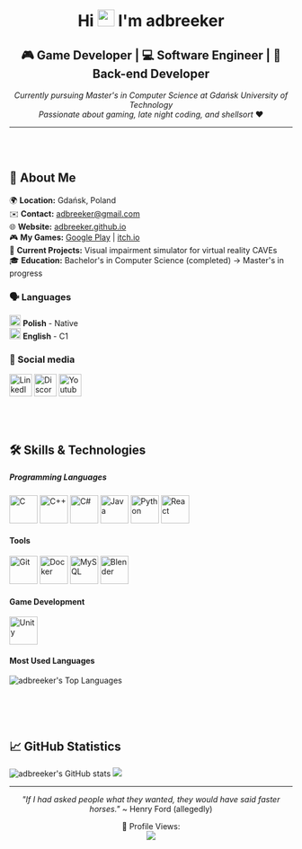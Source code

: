 <div align="center">

<h1>Hi <img src="https://user-images.githubusercontent.com/18350557/176309783-0785949b-9127-417c-8b55-ab5a4333674e.gif" width="30"> I'm adbreeker</h1>

<h2>🎮 Game Developer | 💻 Software Engineer | 🔧 Back-end Developer</h2>

*Currently pursuing Master's in Computer Science at Gdańsk University of Technology*  
*Passionate about gaming, late night coding, and shellsort* ❤️

</div>

---

<br><br>

<h2>🌟 About Me</h2>

🌍 **Location:** Gdańsk, Poland  
✉️ **Contact:** [adbreeker@gmail.com](mailto:adbreeker@gmail.com)  
🌐 **Website:** [adbreeker.github.io](https://adbreeker.github.io)  
🎮 **My Games:** [Google Play](https://play.google.com/store/apps/developer?id=adbreeker&hl=pl) | [itch.io](https://adbreeker.itch.io)  
🚀 **Current Projects:** Visual impairment simulator for virtual reality CAVEs  
🎓 **Education:** Bachelor's in Computer Science (completed) → Master's in progress

<h3>🗣️ Languages</h3> 

<img src="https://flagcdn.com/w20/pl.png" width="20" alt="Poland"> **Polish** - Native  
<img src="https://flagcdn.com/w20/us.png" width="20" alt="United States"> **English** - C1

<h3>🤝 Social media</h3> 

<div align="left">
<p>
  <a href="https://www.linkedin.com/in/adamcherek" target="_blank" rel="noreferrer"><img src="https://raw.githubusercontent.com/danielcranney/readme-generator/main/public/icons/socials/linkedin.svg" width="40" height="40" alt="LinkedIn"/></a> 
  <a href="https://discord.com/users/adbreeker" target="_blank" rel="noreferrer"><img src="https://raw.githubusercontent.com/danielcranney/readme-generator/main/public/icons/socials/discord.svg" width="40" height="40" alt="Discord"/></a>
  <a href="https://www.youtube.com/channel/UCdQG56vFHQJD_VeGSW4aaGQ" target="_blank" rel="noreferrer"><img src="https://raw.githubusercontent.com/danielcranney/readme-generator/main/public/icons/socials/youtube.svg" width="40" height="40" alt="Youtube"/></a> 
</p>
</div>

<br><br>

## 🛠️ Skills & Technologies

<div align="left">

##### Programming Languages
<p>
  <a href="https://docs.microsoft.com/en-us/cpp/?view=msvc-170" target="_blank" rel="noreferrer"><img src="https://raw.githubusercontent.com/danielcranney/readme-generator/main/public/icons/skills/c-colored.svg" width="50" height="50" alt="C" /></a>
  <a href="https://docs.microsoft.com/en-us/cpp/?view=msvc-170" target="_blank" rel="noreferrer"><img src="https://raw.githubusercontent.com/danielcranney/readme-generator/main/public/icons/skills/cplusplus-colored.svg" width="50" height="50" alt="C++" /></a>
  <a href="https://docs.microsoft.com/en-us/dotnet/csharp/" target="_blank" rel="noreferrer"><img src="https://raw.githubusercontent.com/danielcranney/readme-generator/main/public/icons/skills/csharp-colored.svg" width="50" height="50" alt="C#" /></a>
  <a href="https://www.oracle.com/java/" target="_blank" rel="noreferrer"><img src="https://raw.githubusercontent.com/danielcranney/readme-generator/main/public/icons/skills/java-colored.svg" width="50" height="50" alt="Java" /></a>
  <a href="https://www.python.org/" target="_blank" rel="noreferrer"><img src="https://raw.githubusercontent.com/danielcranney/readme-generator/main/public/icons/skills/python-colored.svg" width="50" height="50" alt="Python" /></a>
  <a href="https://reactjs.org/" target="_blank" rel="noreferrer"><img src="https://raw.githubusercontent.com/danielcranney/readme-generator/main/public/icons/skills/react-colored.svg" width="50" height="50" alt="React" /></a>
</p>

#### Tools
<p>
  <a href="https://github.com/" target="_blank" rel="noreferrer"><img src="https://raw.githubusercontent.com/danielcranney/readme-generator/main/public/icons/skills/git-colored.svg" alt="Git" width="50" height="50"/></a>
  <a href="https://www.docker.com/" target="_blank" rel="noreferrer"><img src="https://raw.githubusercontent.com/danielcranney/readme-generator/main/public/icons/skills/docker-colored.svg" alt="Docker" width="50" height="50"/></a>
  <a href="https://www.mysql.com/" target="_blank" rel="noreferrer"><img src="https://raw.githubusercontent.com/danielcranney/readme-generator/main/public/icons/skills/postgresql-colored.svg" alt="MySQL" width="50" height="50"/></a>
  <a href="https://www.blender.org/" target="_blank" rel="noreferrer"><img src="https://download.blender.org/branding/community/blender_community_badge_white.svg" alt="Blender" width="50" height="50"/></a>
</p>

#### Game Development
<p>
  <a href="https://unity.com/" target="_blank" rel="noreferrer"><img src="https://www.vectorlogo.zone/logos/unity3d/unity3d-icon.svg" alt="Unity" width="50" height="50"/></a>
</p>

#### Most Used Languages
<img src="https://github-readme-stats-adbreekers-projects.vercel.app/api/top-langs/?username=adbreeker&show_icons=true&count_private=true&theme=dark&title_color=0891b2&hide=tcl,html,css,powershell,scss,shaderlab&card_width=600&card_height=300" 
     alt="adbreeker's Top Languages"
     onerror="this.onerror=null; this.alt='Test'; setTimeout(() => { this.src = this.src + '?retry=' + Date.now(); }, 1000);"/>

</div>

<br><br><br>

## 📈 GitHub Statistics

<div align="left">

<img src="https://github-readme-stats-adbreekers-projects.vercel.app/api?username=adbreeker&show_icons=true&count_private=true&title_color=0891b2&text_color=ffffff&icon_color=0891b2&bg_color=1c1917&show_icons=true&card_width=500&card_height=300" 
     alt="adbreeker's GitHub stats"
     onerror="this.onerror=null; this.alt='Test'; setTimeout(() => { this.src = this.src + '?retry=' + Date.now(); }, 1000);" />
<img src="https://github-readme-stats-adbreekers-projects.vercel.app/api/contributions?username=adbreeker&theme=dark&text=ADBREEKER&line_color=%23000000&line_alpha=0.05&square_size=12&animation_time=8.0&pause_time=2.0" 
     onerror="this.onerror=null; this.alt='Test'; setTimeout(() => { this.src = this.src + '?retry=' + Date.now(); }, 1000);" />
</div>

---

<div align="center">
<p><i>"If I had asked people what they wanted, they would have said faster horses."</i> ~ Henry Ford (allegedly)</p>
👀 Profile Views: <br>
<img src="https://profile-counter.glitch.me/adbreeker/count.svg" 
     onerror="this.onerror=null; this.alt='Test'; setTimeout(() => { this.src = this.src + '?retry=' + Date.now(); }, 1000);" />
</div>
